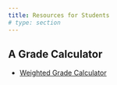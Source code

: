 ```yaml
---
title: Resources for Students
# type: section
---
```


## A Grade Calculator

- [Weighted Grade Calculator](/GradeCalculator/)
